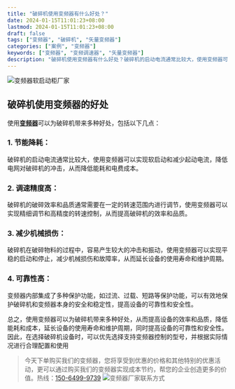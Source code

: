 ```yaml
---
title: "破碎机使用变频器有什么好处？"
date: 2024-01-15T11:01:23+08:00
lastmod: 2024-01-15T11:01:23+08:00
draft: false
tags: ["变频器", "破碎机", "矢量变频器"]
categories: ["案例", "变频器"]
keywords: ["变频器", "变频调速器", "矢量变频器"]
description: "破碎机使用变频器有什么好处？破碎机的启动电流通常比较大，使用变频器可以实现软启动和减少起动电流，降低电网对破碎机的冲击，从而降低能耗和电费成本。"
---
```

![变频器软启动柜厂家](/images/01.jpg "变频器软启动柜厂家")
## 破碎机使用变频器的好处
使用[**变频器**](/zh-cn/products/electrical-controls/vfd/ "矢量变频器")可以为破碎机带来多种好处，包括以下几点：
### 1. 节能降耗：
破碎机的启动电流通常比较大，使用变频器可以实现软启动和减少起动电流，降低电网对破碎机的冲击，从而降低能耗和电费成本。
### 2. 调速精度高：
破碎机的破碎效率和品质通常需要在一定的转速范围内进行调节，使用变频器可以实现精细调节和高精度的转速控制，从而提高破碎机的效率和品质。
### 3. 减少机械损伤：
破碎机在破碎物料的过程中，容易产生较大的冲击和振动，使用变频器可以实现平稳的启动和停止，减少机械损伤和故障率，从而延长设备的使用寿命和维护周期。
### 4. 可靠性高：
变频器内部集成了多种保护功能，如过流、过载、短路等保护功能，可以有效地保护破碎机和变频器本身的安全和稳定性，提高设备的可靠性和安全性。

总之，使用变频器可以为破碎机带来多种好处，从而提高设备的效率和品质，降低能耗和成本，延长设备的使用寿命和维护周期，同时提高设备的可靠性和安全性。因此，在选择破碎机设备时，可以优先选择支持变频器控制的型号，并根据实际情况进行合理配置和使用

>今天下单购买我们的变频器，您将享受到优惠的价格和其他特别的优惠活动，更可以通过购买我们的变频器实现成本节约，帮您的企业创造更多的价值。热线：[150-6499-9739](tel:150-6499-9739)
![变频器厂家联系方式](/images/02.jpg "变频器厂家联系方式")